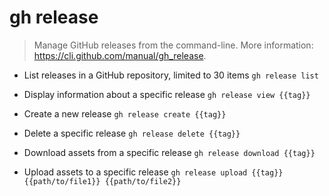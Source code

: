 # gh release
> Manage GitHub releases from the command-line.
> More information: <https://cli.github.com/manual/gh_release>.

- List releases in a GitHub repository, limited to 30 items
`gh release list`

- Display information about a specific release
`gh release view {{tag}}`

- Create a new release
`gh release create {{tag}}`

- Delete a specific release
`gh release delete {{tag}}`

- Download assets from a specific release
`gh release download {{tag}}`

- Upload assets to a specific release
`gh release upload {{tag}} {{path/to/file1}} {{path/to/file2}}`
